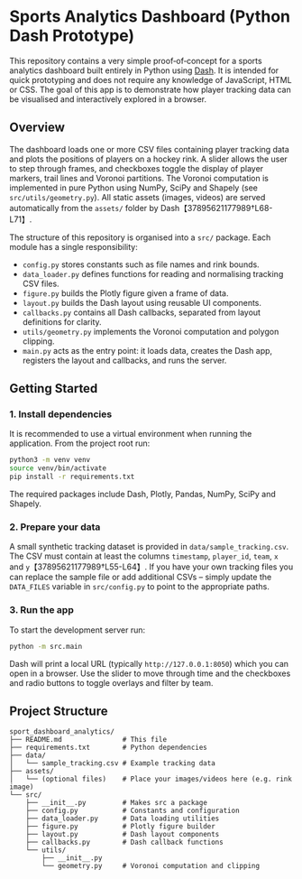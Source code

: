 # Sports Analytics Dashboard (Python Dash Prototype)

This repository contains a very simple proof‑of‑concept for a sports analytics dashboard built
entirely in Python using [Dash](https://dash.plotly.com/).  It is intended for quick prototyping and
does not require any knowledge of JavaScript, HTML or CSS.  The goal of this app is to
demonstrate how player tracking data can be visualised and interactively explored in a browser.

## Overview

The dashboard loads one or more CSV files containing player tracking
data and plots the positions of players on a hockey rink.  A slider
allows the user to step through frames, and checkboxes toggle the
display of player markers, trail lines and Voronoi partitions.  The
Voronoi computation is implemented in pure Python using NumPy,
SciPy and Shapely (see `src/utils/geometry.py`).  All static assets
(images, videos) are served automatically from the `assets/` folder by
Dash【37895621177989†L68-L71】.

The structure of this repository is organised into a `src/` package.  Each module has a single
responsibility:

* `config.py` stores constants such as file names and rink bounds.
* `data_loader.py` defines functions for reading and normalising
  tracking CSV files.
* `figure.py` builds the Plotly figure given a frame of data.
* `layout.py` builds the Dash layout using reusable UI components.
* `callbacks.py` contains all Dash callbacks, separated from layout
  definitions for clarity.
* `utils/geometry.py` implements the Voronoi computation and polygon
  clipping.
* `main.py` acts as the entry point: it loads data, creates the Dash
  app, registers the layout and callbacks, and runs the server.


## Getting Started

### 1. Install dependencies

It is recommended to use a virtual environment when running the
application.  From the project root run:

```bash
python3 -m venv venv
source venv/bin/activate
pip install -r requirements.txt
```

The required packages include Dash, Plotly, Pandas, NumPy, SciPy and
Shapely.

### 2. Prepare your data

A small synthetic tracking dataset is provided in
`data/sample_tracking.csv`.  The CSV must contain at least the columns
`timestamp`, `player_id`, `team`, `x` and `y`【37895621177989†L55-L64】.  If you have
your own tracking files you can replace the sample file or add
additional CSVs – simply update the `DATA_FILES` variable in
`src/config.py` to point to the appropriate paths.

### 3. Run the app

To start the development server run:

```bash
python -m src.main
```

Dash will print a local URL (typically `http://127.0.0.1:8050`) which
you can open in a browser.  Use the slider to move through time and
the checkboxes and radio buttons to toggle overlays and filter by team.

## Project Structure

```
sport_dashboard_analytics/
├── README.md               # This file
├── requirements.txt        # Python dependencies
├── data/
│   └── sample_tracking.csv # Example tracking data
├── assets/
│   └── (optional files)    # Place your images/videos here (e.g. rink image)
└── src/
    ├── __init__.py         # Makes src a package
    ├── config.py           # Constants and configuration
    ├── data_loader.py      # Data loading utilities
    ├── figure.py           # Plotly figure builder
    ├── layout.py           # Dash layout components
    ├── callbacks.py        # Dash callback functions
    └── utils/
        ├── __init__.py
        └── geometry.py     # Voronoi computation and clipping
```